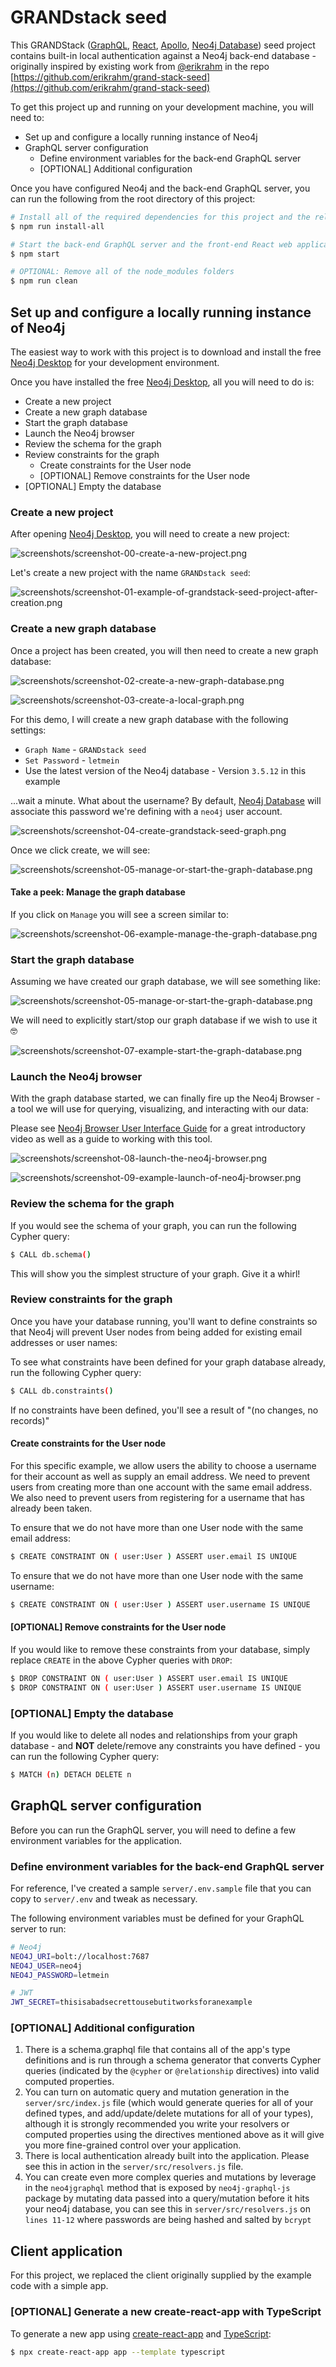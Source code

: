 # GRANDstack seed

This GRANDStack ([GraphQL](https://graphql.org), [React](https://reactjs.org), [Apollo](https://www.apollographql.com), [Neo4j Database](https://neo4j.com)) seed project contains built-in local authentication against a Neo4j back-end database - originally inspired by existing work from [@erikrahm](https://github.com/erikrahm) in the repo [https://github.com/erikrahm/grand-stack-seed](https://github.com/erikrahm/grand-stack-seed)

To get this project up and running on your development machine, you will need to:

+ Set up and configure a locally running instance of Neo4j
+ GraphQL server configuration
  + Define environment variables for the back-end GraphQL server
  + [OPTIONAL] Additional configuration

Once you have configured Neo4j and the back-end GraphQL server, you can run the following from the root directory of this project:

```sh
# Install all of the required dependencies for this project and the related client and server applications
$ npm run install-all

# Start the back-end GraphQL server and the front-end React web application
$ npm start

# OPTIONAL: Remove all of the node_modules folders
$ npm run clean
```

## Set up and configure a locally running instance of Neo4j

The easiest way to work with this project is to download and install the free [Neo4j Desktop](https://neo4j.com/product/#desktop) for your development environment.

Once you have installed the free [Neo4j Desktop](https://neo4j.com/product/#desktop), all you will need to do is:

+ Create a new project
+ Create a new graph database
+ Start the graph database
+ Launch the Neo4j browser
+ Review the schema for the graph
+ Review constraints for the graph
  + Create constraints for the User node
  + [OPTIONAL] Remove constraints for the User node
+ [OPTIONAL] Empty the database

### Create a new project

After opening [Neo4j Desktop](https://neo4j.com/product/#desktop), you will need to create a new project:

![screenshots/screenshot-00-create-a-new-project.png](screenshots/screenshot-00-create-a-new-project.png)

Let's create a new project with the name `GRANDstack seed`:

![screenshots/screenshot-01-example-of-grandstack-seed-project-after-creation.png](screenshots/screenshot-01-example-of-grandstack-seed-project-after-creation.png)

### Create a new graph database

Once a project has been created, you will then need to create a new graph database:

![screenshots/screenshot-02-create-a-new-graph-database.png](screenshots/screenshot-02-create-a-new-graph-database.png)

![screenshots/screenshot-03-create-a-local-graph.png](screenshots/screenshot-03-create-a-local-graph.png)

For this demo, I will create a new graph database with the following settings:

+ `Graph Name` - `GRANDstack seed`
+ `Set Password` - `letmein`
+ Use the latest version of the Neo4j database - Version `3.5.12` in this example

...wait a minute. What about the username? By default, [Neo4j Database](https://neo4j.com) will associate this password we're defining with a `neo4j` user account.

![screenshots/screenshot-04-create-grandstack-seed-graph.png](screenshots/screenshot-04-create-grandstack-seed-graph.png)

Once we click create, we will see:

![screenshots/screenshot-05-manage-or-start-the-graph-database.png](screenshots/screenshot-05-manage-or-start-the-graph-database.png)

#### Take a peek: Manage the graph database

If you click on `Manage` you will see a screen similar to:

![screenshots/screenshot-06-example-manage-the-graph-database.png](screenshots/screenshot-06-example-manage-the-graph-database.png)

### Start the graph database

Assuming we have created our graph database, we will see something like:

![screenshots/screenshot-05-manage-or-start-the-graph-database.png](screenshots/screenshot-05-manage-or-start-the-graph-database.png)

We will need to explicitly start/stop our graph database if we wish to use it 🤓

![screenshots/screenshot-07-example-start-the-graph-database.png](screenshots/screenshot-07-example-start-the-graph-database.png)

### Launch the Neo4j browser

With the graph database started, we can finally fire up the Neo4j Browser - a tool we will use for querying, visualizing, and interacting with our data:

Please see [Neo4j Browser User Interface Guide](https://neo4j.com/developer/neo4j-browser/) for a great introductory video as well as a guide to working with this tool.

![screenshots/screenshot-08-launch-the-neo4j-browser.png](screenshots/screenshot-08-launch-the-neo4j-browser.png)

![screenshots/screenshot-09-example-launch-of-neo4j-browser.png](screenshots/screenshot-09-example-launch-of-neo4j-browser.png)

### Review the schema for the graph

If you would see the schema of your graph, you can run the following Cypher query:

```sh
$ CALL db.schema()
```

This will show you the simplest structure of your graph. Give it a whirl!

### Review constraints for the graph

Once you have your database running, you'll want to define constraints so that Neo4j will prevent User nodes from being added for existing email addresses or user names:

To see what constraints have been defined for your graph database already, run the following Cypher query:

```sh
$ CALL db.constraints()
```

If no constraints have been defined, you'll see a result of "(no changes, no records)"

#### Create constraints for the User node

For this specific example, we allow users the ability to choose a username for their account as well as supply an email address. We need to prevent users from creating more than one account with the same email address. We also need to prevent users from registering for a username that has already been taken.

To ensure that we do not have more than one User node with the same email address:

```sh
$ CREATE CONSTRAINT ON ( user:User ) ASSERT user.email IS UNIQUE
```

To ensure that we do not have more than one User node with the same username:
```sh
$ CREATE CONSTRAINT ON ( user:User ) ASSERT user.username IS UNIQUE
```

#### [OPTIONAL] Remove constraints for the User node

If you would like to remove these constraints from your database, simply replace `CREATE` in the above Cypher queries with `DROP`:

```sh
$ DROP CONSTRAINT ON ( user:User ) ASSERT user.email IS UNIQUE
$ DROP CONSTRAINT ON ( user:User ) ASSERT user.username IS UNIQUE
```

### [OPTIONAL] Empty the database

If you would like to delete all nodes and relationships from your graph database - and **NOT** delete/remove any constraints you have defined - you can run the following Cypher query:

```sh
$ MATCH (n) DETACH DELETE n
```

## GraphQL server configuration

Before you can run the GraphQL server, you will need to define a few environment variables for the application.

### Define environment variables for the back-end GraphQL server

For reference, I've created a sample `server/.env.sample` file that you can copy to `server/.env` and tweak as necessary.

The following environment variables must be defined for your GraphQL server to run:

```sh
# Neo4j
NEO4J_URI=bolt://localhost:7687
NEO4J_USER=neo4j
NEO4J_PASSWORD=letmein

# JWT
JWT_SECRET=thisisabadsecrettousebutitworksforanexample
```

### [OPTIONAL] Additional configuration

1. There is a schema.graphql file that contains all of the app's type definitions and is run through a schema generator that converts Cypher queries (indicated by the `@cypher` or `@relationship` directives) into valid computed properties.
2. You can turn on automatic query and mutation generation in the `server/src/index.js` file (which would generate queries for all of your defined types, and add/update/delete mutations for all of your types), although it is strongly recommended you write your resolvers or computed properties using the directives mentioned above as it will give you more fine-grained control over your application.
3. There is local authentication already built into the application. Please see this in action in the `server/src/resolvers.js` file.
4. You can create even more complex queries and mutations by leverage in the `neo4jgraphql` method that is exposed by `neo4j-graphql-js` package by mutating data passed into a query/mutation before it hits your neo4j database, you can see this in `server/src/resolvers.js` on `lines 11-12` where passwords are being hashed and salted by `bcrypt`

## Client application

For this project, we replaced the client originally supplied by the example code with a simple app.

### [OPTIONAL] Generate a new create-react-app with TypeScript

To generate a new app using [create-react-app](https://create-react-app.dev) and [TypeScript](https://create-react-app.dev/docs/adding-typescript/):

```sh
$ npx create-react-app app --template typescript
```
